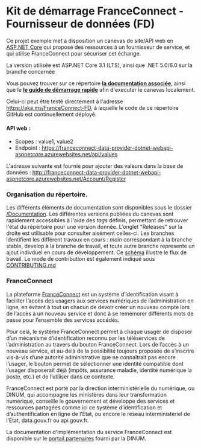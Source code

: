 # Kit de démarrage FranceConnect - Fournisseur de données (FD) #

Ce projet exemple met à disposition un canevas de site/API web en [ASP.NET Core](https://dotnet.microsoft.com/learn/aspnet/what-is-aspnet-core "ASP.NET Core") qui propose des ressources à un fournisseur de service, et qui utilise FranceConnect pour sécuriser cet échange. 

La version utilisée est ASP.NET Core 3.1 (LTS), ainsi que .NET 5.0/6.0 sur la branche concernée

Vous pouvez trouver sur ce répertoire **[la documentation associée](/Documentation)**, ainsi que le **[le guide de démarrage rapide](/Source/README.md)** afin d'executer le canevas localement.

Celui-ci peut être testé directement à l'adresse <https://aka.ms/FranceConnect-FD>, à laquelle le code de ce répertoire GitHub est continuellement déployé. 

#### API web :

- Scopes : value1, value2
- Endpoint : <https://franceconnect-data-provider-dotnet-webapi-aspnetcore.azurewebsites.net/api/values>

L'adresse suivante est fournie pour ajouter des valeurs dans la base de données : <http://franceconnect-data-provider-dotnet-webapi-aspnetcore.azurewebsites.net/Account/Register>

### Organisation du répertoire.
Les différents éléments de documentation sont disponibles sous le dossier [/Documentation](/Documentation).
Les différentes versions publiées du canevas sont rapidement accessibles à l'aide des *tags* définis, permettant de retrouver l'état du répértoire pour une version donnée. L'onglet "Releases" sur la droite est utilisable pour consulter aisément celles-ci.
Les branches identifient les différent travaux en cours : *main* correspondant à la branche stable, develop à la branche de travail, et toute autre branche represente un ajout indivduel en cours de développement. Ce [schéma](/Documentation/Ressources/Branches.jpg) illustre le flux de travail. Le mode de contribution est également indiqué sous [CONTRIBUTING.md](/CONTRIBUTING.md)


### FranceConnect 
La plateforme [FranceConnect](https://franceconnect.gouv.fr/) est un système d’identification visant à faciliter l’accès des usagers aux services numériques de l’administration en ligne, en évitant à tout un chacun de devoir créer un nouveau compte lors de l’accès à un nouveau service et donc à se remémorer différents mots de passe pour l’ensemble des services accédés.

Pour cela, le système FranceConnect permet à chaque usager de disposer d’un mécanisme d’identification reconnu par les téléservices de l’administration au travers du bouton FranceConnect. Lors de l’accès à un nouveau service, et au-delà de la possibilité toujours proposée de s’inscrire vis-à-vis d’une autorité administrative que ne connaîtrait pas encore l’usager, le bouton permet de sélectionner une identité compatible dont l’usager disposerait déjà (impôts, assurance maladie, identité numérique la poste, etc.) et de l’utiliser dans ce contexte.

FranceConnect est porté par la direction interministérielle du numérique, ou DINUM, qui accompagne les ministères dans leur transformation numérique, conseille le gouvernement et développe des services et ressources partagées comme ici ce système d’identification et d’authentification en ligne de l’État, ou encore le réseau interministériel de l’État, data.gouv.fr ou api.gouv.fr.

La documentation d'implémentation du service FranceConnect est disponible sur le [portail partenaires](https://partenaires.franceconnect.gouv.fr/fcp/fournisseur-service) fourni par la DINUM.
